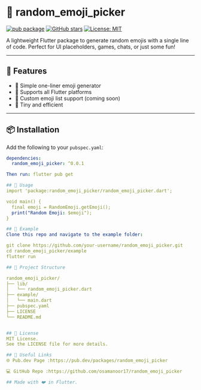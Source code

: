 # 🧩 random_emoji_picker

[![pub package](https://img.shields.io/pub/v/random_emoji_picker.svg)](https://pub.dev/packages/random_emoji_picker)
[![GitHub stars](https://img.shields.io/github/stars/osamanoor17/random_emoji_picker?style=social)](https://github.com/osamanoor17/random_emoji_picker)
[![License: MIT](https://img.shields.io/badge/License-MIT-yellow.svg)](LICENSE)

A lightweight Flutter package to generate random emojis with a single line of code. Perfect for UI placeholders, games, chats, or just some fun!

---

## 🚀 Features

- 🔹 Simple one-liner emoji generator
- 🔹 Supports all Flutter platforms
- 🔹 Custom emoji list support (coming soon)
- 🔹 Tiny and efficient

---

## 📦 Installation

Add the following to your `pubspec.yaml`:

```yaml
dependencies:
  random_emoji_picker: ^0.0.1

Then run: flutter pub get

## 🧪 Usage
import 'package:random_emoji_picker/random_emoji_picker.dart';

void main() {
  final emoji = RandomEmoji.getEmoji();
  print("Random Emoji: $emoji");
}

## 🎯 Example
Clone this repo and navigate to the example folder:

git clone https://github.com/your-username/random_emoji_picker.git
cd random_emoji_picker/example
flutter run

## 📁 Project Structure

random_emoji_picker/
├── lib/
│   └── random_emoji_picker.dart
├── example/
│   └── main.dart
├── pubspec.yaml
├── LICENSE
└── README.md


## 📃 License
MIT License.
See the LICENSE file for more details.

## 🔗 Useful Links
🌐 Pub.dev Page :https://pub.dev/packages/random_emoji_picker

💻 GitHub Repo :https://github.com/osamanoor17/random_emoji_picker

## Made with ❤️ in Flutter.

